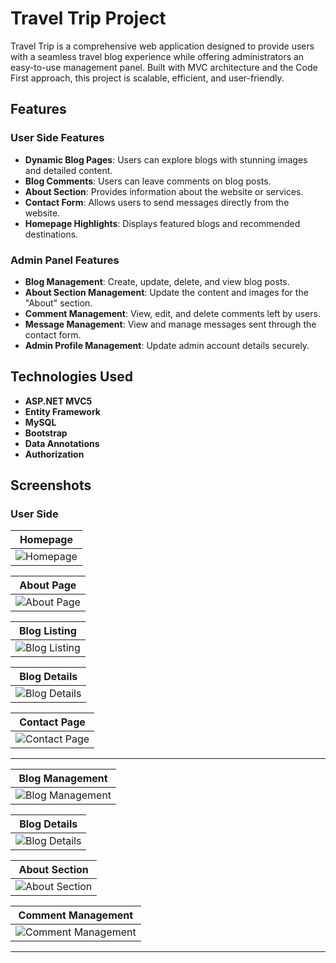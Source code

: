 # Travel Trip Project

Travel Trip is a comprehensive web application designed to provide users with a seamless travel blog experience while offering administrators an easy-to-use management panel. Built with MVC architecture and the Code First approach, this project is scalable, efficient, and user-friendly.

## Features

### User Side Features

- **Dynamic Blog Pages**: Users can explore blogs with stunning images and detailed content.
- **Blog Comments**: Users can leave comments on blog posts.
- **About Section**: Provides information about the website or services.
- **Contact Form**: Allows users to send messages directly from the website.
- **Homepage Highlights**: Displays featured blogs and recommended destinations.

### Admin Panel Features

- **Blog Management**: Create, update, delete, and view blog posts.
- **About Section Management**: Update the content and images for the "About" section.
- **Comment Management**: View, edit, and delete comments left by users.
- **Message Management**: View and manage messages sent through the contact form.
- **Admin Profile Management**: Update admin account details securely.

## Technologies Used

- **ASP.NET MVC5**
- **Entity Framework**
- **MySQL**
- **Bootstrap**
- **Data Annotations**
- **Authorization**

## Screenshots

### User Side

| Homepage      |
|---------------|
| ![Homepage](/TravelTripProject/images/homepage.png) |

| About Page    |
|---------------|
| ![About Page](/TravelTripProject/images/about.png) |

| Blog Listing  |
|---------------|
| ![Blog Listing](/TravelTripProject/images/blog_listing.png) |

| Blog Details  |
|---------------|
| ![Blog Details](/TravelTripProject/images/blog_details.png) |

| Contact Page  |
|---------------|
| ![Contact Page](/TravelTripProject/images/contact.png) |

---

| Blog Management   |
|-------------------|
| ![Blog Management](/TravelTripProject/images/blog_management.png) |

| Blog Details      |
|-------------------|
| ![Blog Details](/TravelTripProject/images/blog_details_admin.png) |

| About Section     |
|-------------------|
| ![About Section](/TravelTripProject/images/about_section.png) |

| Comment Management|
|-------------------|
| ![Comment Management](/TravelTripProject/images/comment_management.png) |
---
